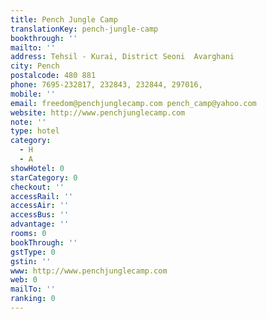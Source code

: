 ```yaml
---
title: Pench Jungle Camp
translationKey: pench-jungle-camp
bookthrough: ''
mailto: ''
address: Tehsil - Kurai, District Seoni  Avarghani
city: Pench
postalcode: 480 881
phone: 7695-232817, 232843, 232844, 297016,
mobile: ''
email: freedom@penchjunglecamp.com pench_camp@yahoo.com
website: http://www.penchjunglecamp.com
note: ''
type: hotel
category:
  - H
  - A
showHotel: 0
starCategory: 0
checkout: ''
accessRail: ''
accessAir: ''
accessBus: ''
advantage: ''
rooms: 0
bookThrough: ''
gstType: 0
gstin: ''
www: http://www.penchjunglecamp.com
web: 0
mailTo: ''
ranking: 0
---
```













